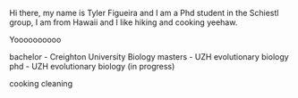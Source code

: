 Hi there, my name is Tyler Figueira and I am a Phd student in the Schiestl group, I am from Hawaii and I like hiking and cooking yeehaw.

Yoooooooooo

bachelor - Creighton University Biology
masters - UZH evolutionary biology
phd - UZH evolutionary biology (in progress)

cooking cleaning
